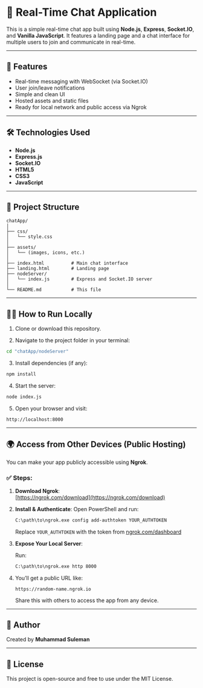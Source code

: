 
# 💬 Real-Time Chat Application

This is a simple real-time chat app built using **Node.js**, **Express**, **Socket.IO**, and **Vanilla JavaScript**. It features a landing page and a chat interface for multiple users to join and communicate in real-time.

---

## 🚀 Features

- Real-time messaging with WebSocket (via Socket.IO)
- User join/leave notifications
- Simple and clean UI
- Hosted assets and static files
- Ready for local network and public access via Ngrok

---

## 🛠 Technologies Used

- **Node.js**
- **Express.js**
- **Socket.IO**
- **HTML5**
- **CSS3**
- **JavaScript**

---

## 📂 Project Structure

```
chatApp/
│
├── css/
│   └── style.css
│
├── assets/
│   └── (images, icons, etc.)
│
├── index.html          # Main chat interface
├── landing.html        # Landing page
├── nodeServer/
│   └── index.js        # Express and Socket.IO server
│
└── README.md           # This file
```

---

## 🧑‍💻 How to Run Locally

1. Clone or download this repository.

2. Navigate to the project folder in your terminal:

```bash
cd "chatApp/nodeServer"
```

3. Install dependencies (if any):

```bash
npm install
```

4. Start the server:

```bash
node index.js
```

5. Open your browser and visit:

```
http://localhost:8000
```

---

## 🌍 Access from Other Devices (Public Hosting)

You can make your app publicly accessible using **Ngrok**.

### ✅ Steps:

1. **Download Ngrok**:  
   [https://ngrok.com/download](https://ngrok.com/download)

2. **Install & Authenticate**:
   Open PowerShell and run:

   ```bash
   C:\path\to\ngrok.exe config add-authtoken YOUR_AUTHTOKEN
   ```

   Replace `YOUR_AUTHTOKEN` with the token from [ngrok.com/dashboard](https://dashboard.ngrok.com/get-started/your-authtoken)

3. **Expose Your Local Server**:

   Run:

   ```bash
   C:\path\to\ngrok.exe http 8000
   ```

4. You’ll get a public URL like:

   ```
   https://random-name.ngrok.io
   ```

   Share this with others to access the app from any device.

---

## 👤 Author

Created by **Muhammad Suleman**

---

## 📃 License

This project is open-source and free to use under the MIT License.

